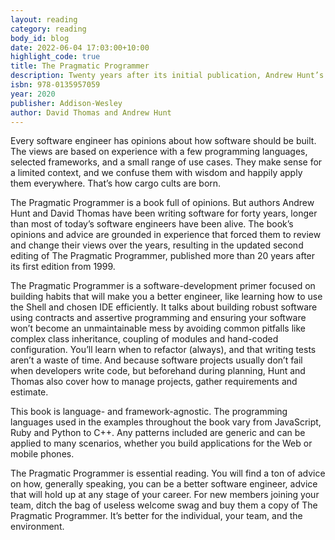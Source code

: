 ```yaml
---
layout: reading
category: reading
body_id: blog
date: 2022-06-04 17:03:00+10:00
highlight_code: true
title: The Pragmatic Programmer
description: Twenty years after its initial publication, Andrew Hunt’s and David Thomas’ The Pragmatic Programmer is still essential reading. 
isbn: 978-0135957059
year: 2020
publisher: Addison-Wesley 
author: David Thomas and Andrew Hunt
---
```


Every software engineer has opinions about how software should be built. The views are based on experience with a few programming languages, selected frameworks, and a small range of use cases. They make sense for a limited context, and we confuse them with wisdom and happily apply them everywhere. That’s how cargo cults are born. 

The Pragmatic Programmer is a book full of opinions. But authors Andrew Hunt and David Thomas have been writing software for forty years, longer than most of today’s software engineers have been alive. The book’s opinions and advice are grounded in experience that forced them to review and change their views over the years, resulting in the updated second editing of The Pragmatic Programmer, published more than 20 years after its first edition from 1999. 

The Pragmatic Programmer is a software-development primer focused on building habits that will make you a better engineer, like learning how to use the Shell and chosen IDE efficiently. It talks about building robust software using contracts and assertive programming and ensuring your software won’t become an unmaintainable mess by avoiding common pitfalls like complex class inheritance, coupling of modules and hand-coded configuration. You’ll learn when to refactor (always), and that writing tests aren’t a waste of time. And because software projects usually don’t fail when developers write code, but beforehand during planning, Hunt and Thomas also cover how to manage projects, gather requirements and estimate. 

This book is language- and framework-agnostic. The programming languages used in the examples throughout the book vary from JavaScript, Ruby and Python to C++. Any patterns included are generic and can be applied to many scenarios, whether you build applications for the Web or mobile phones.

The Pragmatic Programmer is essential reading. You will find a ton of advice on how, generally speaking, you can be a better software engineer, advice that will hold up at any stage of your career. For new members joining your team, ditch the bag of useless welcome swag and buy them a copy of The Pragmatic Programmer. It’s better for the individual, your team, and the environment.
